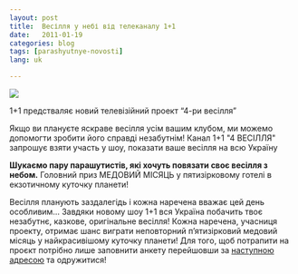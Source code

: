 ```yaml
---
layout: post
title:  Весілля у небі від телеканалу 1+1
date:   2011-01-19
categories: blog
tags: [parashyutnye-novosti]
lang: uk

---
```

![]({{site.baseurl}}/img/posts/1+1.jpg)

1+1 предстваляє новий телевізійний проект “4-ри весілля”

Якщо ви плануєте яскраве весілля усім вашим клубом, ми можемо допомогти зробити його справді незабутнім! Канал 1+1 "4 ВЕСІЛЛЯ" запрошує взяти участь у шоу, показати ваше весілля на всю Україну

**Шукаємо пару парашутистів, які хочуть повязати своє весілля з небом.** Головний приз МЕДОВИЙ МІСЯЦЬ у пятизірковому готелі в екзотичному куточку планети!

Весілля планують заздалегідь і кожна наречена вважає цей день особливим… Завдяки новому шоу 1+1 вся Україна побачить твоє незабутнє, казкове, оригінальне весілля! Кожна наречена, учасниця проекту, отримає шанс виграти неповторний п’ятизірковий медовий місяць у найкрасивішому куточку планети! Для того, щоб потрапити на проєкт потрібно лише заповнити анкету перейшовши за [наступною адресою](http://www.1plus1.ua/casting/svadba/) та одружитися!
